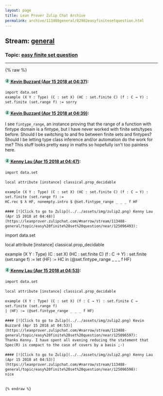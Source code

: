 ```yaml
---
layout: page
title: Lean Prover Zulip Chat Archive 
permalink: archive/113488general/82902easyfinitesetquestion.html
---
```


## Stream: [general](index.html)
### Topic: [easy finite set question](82902easyfinitesetquestion.html)

---


{% raw %}
#### [![Click to go to Zulip](../../assets/img/zulip2.png) Kevin Buzzard (Apr 15 2018 at 04:37)](https://leanprover.zulipchat.com/#narrow/stream/113488-general/topic/easy%20finite%20set%20question/near/125096226):
```lean
import data.set
example (X Y : Type) (C : set X) (HC : set.finite C) (f : C → Y) : set.finite (set.range f) := sorry
```

#### [![Click to go to Zulip](../../assets/img/zulip2.png) Kevin Buzzard (Apr 15 2018 at 04:39)](https://leanprover.zulipchat.com/#narrow/stream/113488-general/topic/easy%20finite%20set%20question/near/125096272):
I see `fintype_range`, an instance proving that the range of a function with fintype domain is a fintype, but I have never worked with finite sets/types before. Should I be switching to and fro between finite sets and fintypes? Should I be letting type class inference and/or automation do the work for me? This stuff looks pretty easy in maths so hopefully isn't too painless here.

#### [![Click to go to Zulip](../../assets/img/zulip2.png) Kenny Lau (Apr 15 2018 at 04:47)](https://leanprover.zulipchat.com/#narrow/stream/113488-general/topic/easy%20finite%20set%20question/near/125096454):
```
import data.set

local attribute [instance] classical.prop_decidable

example (X Y : Type) (C : set X) (HC : set.finite C) (f : C → Y) : set.finite (set.range f) :=
HC.rec $ λ HF, nonempty.intro $ @set.fintype_range _ _ _ f HF

#### [![Click to go to Zulip](../../assets/img/zulip2.png) Kenny Lau (Apr 15 2018 at 04:48)](https://leanprover.zulipchat.com/#narrow/stream/113488-general/topic/easy%20finite%20set%20question/near/125096493):
```
import data.set

local attribute [instance] classical.prop_decidable

example (X Y : Type) (C : set X) (HC : set.finite C) (f : C → Y) : set.finite (set.range f) :=
let ⟨HF⟩ := HC in ⟨@set.fintype_range _ _ _ f HF⟩

#### [![Click to go to Zulip](../../assets/img/zulip2.png) Kenny Lau (Apr 15 2018 at 04:53)](https://leanprover.zulipchat.com/#narrow/stream/113488-general/topic/easy%20finite%20set%20question/near/125096591):
```
import data.set

local attribute [instance] classical.prop_decidable

example (X Y : Type) (C : set X) (f : C → Y) : set.finite C → set.finite (set.range f)
| ⟨HF⟩ := ⟨@set.fintype_range _ _ _ f HF⟩

#### [![Click to go to Zulip](../../assets/img/zulip2.png) Kevin Buzzard (Apr 15 2018 at 04:53)](https://leanprover.zulipchat.com/#narrow/stream/113488-general/topic/easy%20finite%20set%20question/near/125096597):
Thanks Kenny. I have spent all evening reducing the statement that Spec(R) is compact to the case of covers by a basis ;-)

#### [![Click to go to Zulip](../../assets/img/zulip2.png) Kenny Lau (Apr 15 2018 at 04:53)](https://leanprover.zulipchat.com/#narrow/stream/113488-general/topic/easy%20finite%20set%20question/near/125096598):
nice


{% endraw %}
